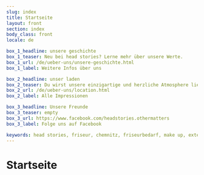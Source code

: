 ```yaml
---
slug: index
title: Startseite
layout: front
section: index
body_class: front
locale: de

box_1_headline: unsere geschichte
box_1_teaser: Neu bei head stories? Lerne mehr über unsere Werte.
box_1_url: /de/ueber-uns/unsere-geschichte.html
box_1_label: Weitere Infos über uns

box_2_headline: unser laden
box_2_teaser: Du wirst unsere einzigartige und herzliche Atmosphere lieben.
box_2_url: /de/ueber-uns/location.html
box_2_label: Alle Impressionen

box_3_headline: Unsere Freunde
box_3_teaser: empty
box_3_url: https://www.facebook.com/headstories.othermatters
box_3_label: Folge uns auf Facebook

keywords: head stories, friseur, chemnitz, friseurbedarf, make up, extensions, kosmetik, haarschnitt, färben, brautstyling, typberatung, stilberatung, anne stietzel
---
```

# Startseite
